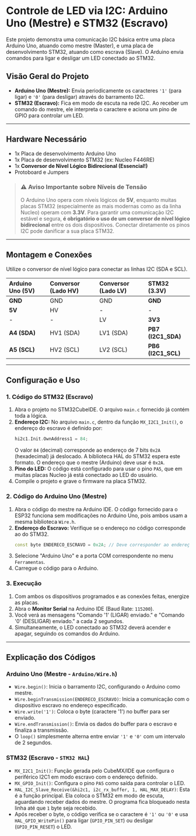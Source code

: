 # Controle de LED via I2C: Arduino Uno (Mestre) e STM32 (Escravo)

Este projeto demonstra uma comunicação I2C básica entre uma placa Arduino Uno, atuando como mestre (Master), e uma placa de desenvolvimento STM32, atuando como escrava (Slave). O Arduino envia comandos para ligar e desligar um LED conectado ao STM32.

## Visão Geral do Projeto

-   **Arduino Uno (Mestre):** Envia periodicamente os caracteres `'1'` (para ligar) e `'0'` (para desligar) através do barramento I2C.
-   **STM32 (Escravo):** Fica em modo de escuta na rede I2C. Ao receber um comando do mestre, ele interpreta o caractere e aciona um pino de GPIO para controlar um LED.

---

## Hardware Necessário

* 1x Placa de desenvolvimento Arduino Uno
* 1x Placa de desenvolvimento STM32 (ex: Nucleo F446RE)
* 1x **Conversor de Nível Lógico Bidirecional (Essencial!)**
* Protoboard e Jumpers

> ### ⚠️ **Aviso Importante sobre Níveis de Tensão**
> O Arduino Uno opera com níveis lógicos de **5V**, enquanto muitas placas STM32 (especialmente as mais modernas como as da linha Nucleo) operam com **3.3V**. Para garantir uma comunicação I2C estável e segura, **é obrigatório o uso de um conversor de nível lógico bidirecional** entre os dois dispositivos. Conectar diretamente os pinos I2C pode danificar a sua placa STM32.

---

## Montagem e Conexões

Utilize o conversor de nível lógico para conectar as linhas I2C (SDA e SCL).

| Arduino Uno (5V) | Conversor (Lado HV) | Conversor (Lado LV) | STM32 (3.3V)      |
| :--------------- | :------------------ | :------------------ | :---------------- |
| **GND** | GND                 | GND                 | **GND** |
| **5V** | HV                  | -                   | -                 |
| -                | -                   | LV                  | **3V3** |
| **A4 (SDA)** | HV1 (SDA)           | LV1 (SDA)           | **PB7 (I2C1_SDA)**|
| **A5 (SCL)** | HV2 (SCL)           | LV2 (SCL)           | **PB6 (I2C1_SCL)**|

---

## Configuração e Uso

### 1. Código do STM32 (Escravo)

1.  Abra o projeto no STM32CubeIDE. O arquivo `main.c` fornecido já contém toda a lógica.
2.  **Endereço I2C:** No arquivo `main.c`, dentro da função `MX_I2C1_Init()`, o endereço do escravo é definido por:
    ```c
    hi2c1.Init.OwnAddress1 = 84;
    ```
    O valor `84` (decimal) corresponde ao endereço de 7 bits `0x2A` (hexadecimal) já deslocado. A biblioteca HAL do STM32 espera este formato. O endereço que o mestre (Arduino) deve usar é `0x2A`.
3.  **Pino do LED:** O código está configurado para usar o pino `PA5`, que em muitas placas Nucleo já está conectado ao LED do usuário.
4.  Compile o projeto e grave o firmware na placa STM32.

### 2. Código do Arduino Uno (Mestre)

1.  Abra o código do mestre na Arduino IDE. O código fornecido para o ESP32 funciona sem modificações no Arduino Uno, pois ambos usam a mesma biblioteca `Wire.h`.
2.  **Endereço do Escravo:** Verifique se o endereço no código corresponde ao do STM32.
    ```cpp
    const byte ENDERECO_ESCRAVO = 0x2A; // Deve corresponder ao endereço do STM32
    ```
3.  Selecione "Arduino Uno" e a porta COM correspondente no menu `Ferramentas`.
4.  Carregue o código para o Arduino.

### 3. Execução

1.  Com ambos os dispositivos programados e as conexões feitas, energize as placas.
2.  Abra o **Monitor Serial** na Arduino IDE (Baud Rate: `115200`).
3.  Você verá as mensagens "Comando '1' (LIGAR) enviado." e "Comando '0' (DESLIGAR) enviado." a cada 2 segundos.
4.  Simultaneamente, o LED conectado ao STM32 deverá acender e apagar, seguindo os comandos do Arduino.

---

## Explicação dos Códigos

### Arduino Uno (Mestre - `Arduino/Wire.h`)

-   `Wire.begin()`: Inicia o barramento I2C, configurando o Arduino como mestre.
-   `Wire.beginTransmission(ENDERECO_ESCRAVO)`: Inicia a comunicação com o dispositivo escravo no endereço especificado.
-   `Wire.write('1')`: Coloca o byte (caractere '1') no buffer para ser enviado.
-   `Wire.endTransmission()`: Envia os dados do buffer para o escravo e finaliza a transmissão.
-   O `loop()` simplesmente alterna entre enviar `'1'` e `'0'` com um intervalo de 2 segundos.

### STM32 (Escravo - `STM32 HAL`)

-   `MX_I2C1_Init()`: Função gerada pelo CubeMX/IDE que configura o periférico I2C1 em modo escravo com o endereço definido.
-   `MX_GPIO_Init()`: Configura o pino `PA5` como saída para controlar o LED.
-   `HAL_I2C_Slave_Receive(&hi2c1, i2c_rx_buffer, 1, HAL_MAX_DELAY)`: Esta é a função principal. Ela coloca o STM32 em modo de escuta, aguardando receber dados do mestre. O programa fica bloqueado nesta linha até que `1` byte seja recebido.
-   Após receber o byte, o código verifica se o caractere é `'1'` ou `'0'` e usa `HAL_GPIO_WritePin()` para ligar (`GPIO_PIN_SET`) ou desligar (`GPIO_PIN_RESET`) o LED.
